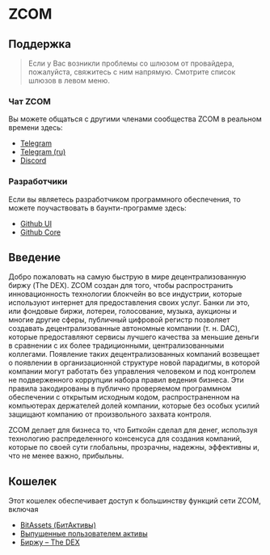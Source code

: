 # ZCOM

## Поддержка

> Если у Вас возникли проблемы со шлюзом от провайдера, пожалуйста, свяжитесь с ним напрямую. Смотрите список шлюзов в левом меню.

### Чат ZCOM

Вы можете общаться с другими членами сообщества ZCOM в реальном времени здесь:

- [Telegram](https://t.me/BitSharesDEX)
- [Telegram (ru)](https://t.me/BitSharesDEX_RU)
- [Discord](https://discord.gg/GsjQfAJ)

### Разработчики

Если вы являетесь разработчиком программного обеспечения, то можете поучаствовать в баунти-программе здесь:

- [Github UI](https://github.com/bitshares/bitshares-ui)
- [Github Core](https://github.com/bitshares/bitshares-core) 

## Введение

Добро пожаловать на самую быструю в мире децентрализованную биржу (The DEX). ZCOM создан для того, чтобы распространить инновационность технологии блокчейн во все индустрии, которые используют интернет для предоставления своих услуг. Банки ли это, или фондовые биржи, лотереи, голосование, музыка, аукционы и многие другие сферы, публичный цифровой регистр позволяет создавать децентрализованные автономные компании (т. н. DAC), которые предоставляют сервисы лучшего качества за меньшие деньги в сравнении с их более традиционными, централизованными коллегами. Появление таких децентрализованных компаний возвещает о появлении в организационной структуре новой парадигмы, в которой компании могут работать без управления человеком и под контролем не подверженного коррупции набора правил ведения бизнеса. Эти правила закодированы в публично проверяемом программном обеспечении с открытым исходным кодом, распространенном на компьютерах держателей долей компании, которые без особых усилий защищают компанию от произвольного захвата контроля.

ZCOM делает для бизнеса то, что Биткойн сделал для денег, используя технологию распределенного консенсуса для создания компаний, которые по своей сути глобальны, прозрачны, надежны, эффективны и, что не менее важно, прибыльны.

## Кошелек

Этот кошелек обеспечивает доступ к большинству функций сети ZCOM, включая

- [BitAssets (БитАктивы)](/help/assets/mpa)
- [Выпущенные пользователем активы](/help/assets/uia)
- [Биржу – The DEX](/help/dex/introduction)
